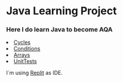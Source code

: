 <head>
  <h1>Java Learning Project</h1>
  <div><h3>Here I do learn Java to become AQA</h3></div>
  </head>
 <body>
  <li> <a href="https://github.com/shatcung/javaLearn/tree/Cycles">Cycles</a></li>
  <li> <a href="https://github.com/shatcung/javaLearn/tree/Conditions">Conditions</a></li>
  <li> <a href="https://github.com/shatcung/javaLearn/tree/Arrays_branch">Arrays</a></li>
  <li> <a href="https://github.com/shatcung/javaLearn/tree/UnitTests">UnitTests</a></li>
  
  I`m using <a href="https://replit.com/~">Replit</a> as IDE.
